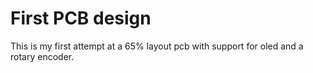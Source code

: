 # First PCB design
 This is my first attempt at a 65% layout pcb with support for oled and a rotary encoder.
